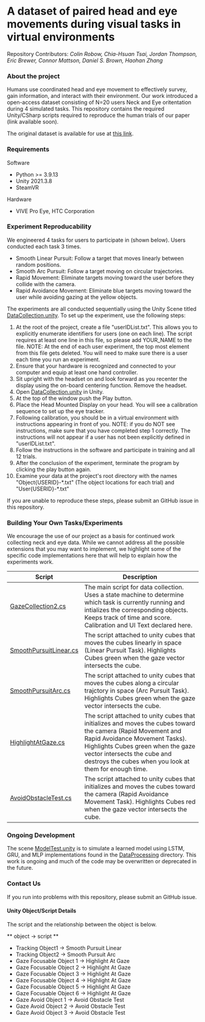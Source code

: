 # A dataset of paired head and eye movements during visual tasks in virtual environments
Repository Contributors: _Colin Robow, Chia-Hsuan Tsai, Jordan Thompson, Eric Brewer, Connor Mattson, Daniel S. Brown, Haohan Zhang_

### About the project
Humans use coordinated head and eye movement to effectively survey, gain information, and interact with their environment. Our work introduced a open-access dataset consisting of N=20 users Neck and Eye oritentation during 4 simulated tasks. This repository contains the required Unity/CSharp scripts required to reproduce the human trials of our paper (link available soon).

The original dataset is available for use at [this link](https://figshare.com/articles/dataset/EyeTrackingVRDataset/25749378).

### Requirements
Software
* Python >= 3.9.13
* Unity 2021.3.8
* SteamVR

Hardware
* VIVE Pro Eye, HTC Corporation

### Experiment Reproducability
We engineered 4 tasks for users to participate in (shown below). Users conducted each task 3 times.
* Smooth Linear Pursuit: Follow a target that moves linearly between random positions.
* Smooth Arc Pursuit: Follow a target moving on circular trajectories. 
* Rapid Movement: Eliminate targets moving toward the user before they collide with the camera.
* Rapid Avoidance Movement: Eliminate blue targets moving toward the user while avoiding gazing at the yellow objects.

The experiments are all conducted sequentially using the Unity Scene titled [DataCollection.unity](EyeTrackingTest/Assets/Scenes/DataCollection.unity). To set up the experiment, use the following steps:
1. At the root of the project, create a file "userIDList.txt". This allows you to explicitly enumerate identifiers for users (one on each line). The script requires at least one line in this file, so please add YOUR_NAME to the file. NOTE: At the end of each user experiment, the top most element from this file gets deleted. You will need to make sure there is a user each time you run an experiment.
2. Ensure that your hardware is recognized and connected to your computer and equip at least one hand controller.
3. Sit upright with the headset on and look forward as you recenter the display using the on-board centering function. Remove the headset.
4. Open [DataCollection.unity](EyeTrackingTest/Assets/Scenes/DataCollection.unity) in Unity.
5. At the top of the window push the Play button.
6. Place the Head Mounted Display on your head. You will see a calibration sequence to set up the eye tracker.
7. Following calibration, you should be in a virtual environment with instructions appearing in front of you. NOTE: if you do NOT see instructions, make sure that you have completed step 1 correctly. The instructions will not appear if a user has not been explicitly defined in "userIDList.txt".
8. Follow the instructions in the software and participate in training and all 12 trials.
9. After the conclusion of the experiment, terminate the program by clicking the play button again.
10. Examine your data at the project's root directory with the names "Object{USERID}-\*.txt" (The object locations for each trial) and "User{USERID}-\*.txt"

If you are unable to reproduce these steps, please submit an GitHub issue in this repository.

### Building Your Own Tasks/Experiments
We encourage the use of our project as a basis for continued work collecting neck and eye data. While we cannot address all the possible extensions that you may want to implement, we highlight some of the specific code implementations here that will help to explain how the experiments work.

| Script    | Description |
| -------- | ------- |
| [GazeCollection2.cs](EyeTrackingTest/Assets/Scripts/GazeCollection2.cs)  | The main script for data collection. Uses a state machine to determine which task is currently running and intializes the corresponding objects. Keeps track of time and score. Calibration and UI Text declared here. |
| [SmoothPursuitLinear.cs](EyeTrackingTest/Assets/Scripts/SmoothPursuitLinear.cs) | The script attached to unity cubes that moves the cubes linearly in space (Linear Pursuit Task). Highlights Cubes green when the gaze vector intersects the cube.  |
| [SmoothPursuitArc.cs](EyeTrackingTest/Assets/Scripts/SmoothPursuitArc.cs) | The script attached to unity cubes that moves the cubes along a circular trajctory in space (Arc Pursuit Task). Highlights Cubes green when the gaze vector intersects the cube.  |
| [HighlightAtGaze.cs](EyeTrackingTest/Assets/Scripts/HighlightAtGaze.cs) | The script attached to unity cubes that initializes and moves the cubes toward the camera (Rapid Movement and Rapid Avoidance Movement Tasks). Highlights Cubes green when the gaze vector intersects the cube and destroys the cubes when you look at them for enough time.  |
| [AvoidObstacleTest.cs](EyeTrackingTest/Assets/Scripts/AvoidObstacleTest.cs) | The script attached to unity cubes that initializes and moves the cubes toward the camera (Rapid Avoidance Movement Task). Highlights Cubes red when the gaze vector intersects the cube.  |

### Ongoing Development
The scene [ModelTest.unity](EyeTrackingTest/Assets/Scenes/ModelTest.unity) is to simulate a learned model using LSTM, GRU, and MLP implementations found in the [DataProcessing](DataProcessing) directory. This work is ongoing and much of the code may be overwritten or deprecated in the future.

### Contact Us
If you run into problems with this repository, please submit an GitHub issue.

#### Unity Object/Script Details

The script and the relationship between the object is below.

** object -> script **
* Tracking Object1 -> Smooth Pursuit Linear
* Tracking Object2 -> Smooth Pursuit Arc
* Gaze Focusable Object 1 -> Highlight At Gaze
* Gaze Focusable Object 2 -> Highlight At Gaze
* Gaze Focusable Object 3 -> Highlight At Gaze
* Gaze Focusable Object 4 -> Highlight At Gaze
* Gaze Focusable Object 5 -> Highlight At Gaze
* Gaze Focusable Object 6 -> Highlight At Gaze
* Gaze Avoid Object 1 -> Avoid Obstacle Test
* Gaze Avoid Object 2 -> Avoid Obstacle Test
* Gaze Avoid Object 3 -> Avoid Obstacle Test

